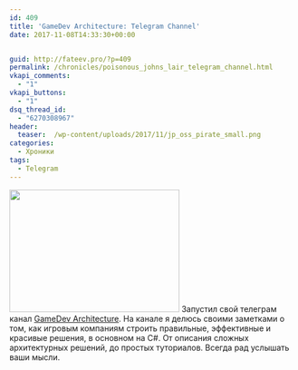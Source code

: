 ```yaml
---
id: 409
title: 'GameDev Architecture: Telegram Channel'
date: 2017-11-08T14:33:30+00:00


guid: http://fateev.pro/?p=409
permalink: /chronicles/poisonous_johns_lair_telegram_channel.html
vkapi_comments:
  - "1"
vkapi_buttons:
  - "1"
dsq_thread_id:
  - "6270308967"
header:
  teaser:  /wp-content/uploads/2017/11/jp_oss_pirate_small.png
categories:
  - Хроники
tags:
  - Telegram
---
```

<img class="size-full wp-image-411 alignleft" src="http://fateev.pro/wp-content/uploads/2017/11/jp_oss_pirate.png" alt="" width="300" height="216" />
Запустил свой телеграм канал <a href="https://t.me/gamedev_architecture">GameDev Architecture</a>. На канале я делюсь своими заметками о том, как игровым компаниям строить правильные, эффективные и красивые решения, в основном на C#.
От описания сложных архитектурных решений, до простых туториалов.
Всегда рад услышать ваши мысли.